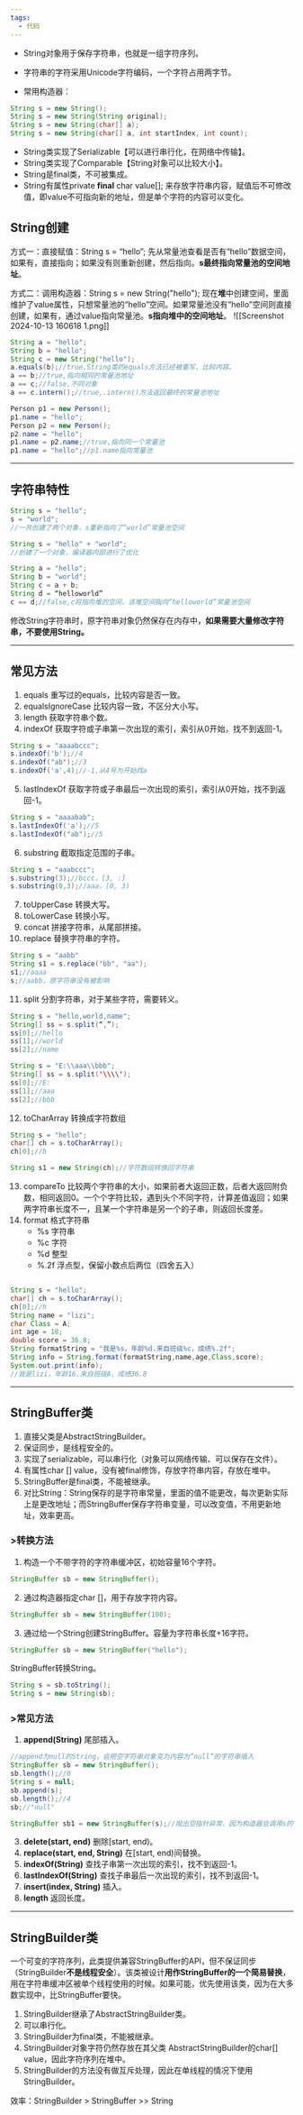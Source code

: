 ```yaml
---
tags:
  - 代码
---
```

- String对象用于保存字符串，也就是一组字符序列。 
- 字符串的字符采用Unicode字符编码，一个字符占用两字节。

- 常用构造器：
```java
String s = new String();
String s = new String(String original);
String s = new String(char[] a);
String s = new String(char[] a, int startIndex, int count);
```

- String类实现了Serializable【可以进行串行化，在网络中传输】。
- String类实现了Comparable【String对象可以比较大小】。
- String是final类，不可被集成。
- String有属性private **final** char value\[]; 来存放字符串内容，赋值后不可修改值，即value不可指向新的地址，但是单个字符的内容可以变化。

## String创建

方式一：直接赋值：String s = “hello”; 
	先从常量池查看是否有“hello”数据空间，如果有，直接指向；如果没有则重新创建，然后指向。**s最终指向常量池的空间地址**。

方式二：调用构造器：String s = new String("hello");
	现在**堆**中创建空间，里面维护了value属性，只想常量池的“hello”空间。如果常量池没有“hello”空间则直接创建，如果有，通过value指向常量池。**s指向堆中的空间地址**。
![[Screenshot 2024-10-13 160618 1.png]]

```java
String a = "hello";
String b = "hello";
String c = new String("hello");
a.equals(b);//true,String类的equals方法已经被重写，比较内容。
a == b;//true,指向相同的常量池地址
a == c;//false,不同对象
a == c.intern();//true,.intern()方法返回最终的常量池地址

Person p1 = new Person();
p1.name = "hello";
Person p2 = new Person();
p2.name = "hello";
p1.name = p2.name;//true,指向同一个常量池
p1.name = "hello";//p1.name指向常量池
```


---
## 字符串特性

```java
String s = "hello";
s = "world";
//一共创建了两个对象，s重新指向了“world”常量池空间

String s = "hello" + "world";
//创建了一个对象，编译器内部进行了优化

String a = "hello";
String b = "world";
String c = a + b;
String d = “helloworld”
c == d;//false,c将指向堆的空间，该堆空间指向“helloworld”常量池空间
```
修改String字符串时，原字符串对象仍然保存在内存中，**如果需要大量修改字符串，不要使用String。**

---
## 常见方法


1. equals 重写过的equals，比较内容是否一致。
2. equalsIgnoreCase 比较内容一致，不区分大小写。
3. length 获取字符串个数。
4. indexOf 获取字符或子串第一次出现的索引，索引从0开始，找不到返回-1。
```java
String s = "aaaabccc";
s.indexOf('b');//4
s.indexOf("ab");//3
s.indexOf('a',4);//-1,从4号为开始找a
```
5. lastIndexOf 获取字符或子串最后一次出现的索引，索引从0开始，找不到返回-1。
```java
String s = "aaaabab";
s.lastIndexOf('a');//5
s.lastIndexOf("ab");//5
```
6. substring 截取指定范围的子串。
```java
String s = "aaabccc";
s.substring(3);//bccc，[3, :]
s.substring(0,3);//aaa，[0, 3)
```
7. toUpperCase 转换大写。
8. toLowerCase 转换小写。
9. concat 拼接字符串，从尾部拼接。
10. replace 替换字符串的字符。
```java
String s = "aabb"
String s1 = s.replace("bb", "aa");
s1;//aaaa
s;//aabb，原字符串没有被影响
```
11. split 分割字符串，对于某些字符，需要转义。
```java
String s = "hello,world,name";
String[] ss = s.split(“,”);
ss[0];//hello
ss[1];//world
ss[2];//name

String s = "E:\\aaa\\bbb";
String[] ss = s.split('\\\\');
ss[0];//E:
ss[1];//aaa
ss[2];//bbb
```
12. toCharArray 转换成字符数组
```java
String s = "hello";
char[] ch = s.toCharArray();
ch[0];//h

String s1 = new String(ch);//字符数组转换回字符串
```
13. compareTo 比较两个字符串的大小，如果前者大返回正数，后者大返回附负数，相同返回0。一个个字符比较，遇到头个不同字符，计算差值返回；如果两字符串长度不一，且某一个字符串是另一个的子串，则返回长度差。
14. format 格式字符串
	- %s 字符串 
	- %c 字符 
	- %d 整型 
	- %.2f 浮点型，保留小数点后两位（四舍五入）

```
```
```java
String s = "hello";
char[] ch = s.toCharArray();
ch[0];//h
String name = "lizi";
char Class = A;
int age = 18;
double score = 36.8;
String formatString = "我是%s，年龄%d.来自班级%c，成绩%.2f";
String info = String.format(formatString,name,age,Class,score);
System.out.print(info);
//我是lizi，年龄16.来自班级A，成绩36.8
```


---
## StringBuffer类

1. 直接父类是AbstractStringBuilder。
2. 保证同步，是线程安全的。
3. 实现了serializable，可以串行化（对象可以网络传输、可以保存在文件）。
4. 有属性char \[] value，没有被final修饰，存放字符串内容，存放在堆中。
5. StringBuffer是final类，不能被继承。
6. 对比String：String保存的是字符串常量，里面的值不能更改，每次更新实际上是更改地址；而StringBuffer保存字符串变量，可以改变值，不用更新地址，效率更高。


### >转换方法

1. 构造一个不带字符的字符串缓冲区，初始容量16个字符。
```java
StringBuffer sb = new StringBuffer();
```
2. 通过构造器指定char \[]，用于存放字符内容。
```java
StringBuffer sb = new StringBuffer(100);
```
3. 通过给一个String创建StringBuffer。容量为字符串长度+16字符。
```java
StringBuffer sb = new StringBuffer("hello");
```

StringBuffer转换String。
```java
String s = sb.toString();
String s = new String(sb);
```


### >常见方法

1. **append(String)** 尾部插入。
```java
//append为null的String，会把空字符串对象变为内容为“null”的字符串插入
StringBuffer sb = new StringBuffer();
sb.length();//0
String s = null;
sb.append(s);
sb.length();//4
sb;//"null"

StringBuffer sb1 = new StringBuffer(s);//抛出空指针异常，因为构造器会调用s的length()，但s为null，不存在length()
```
3. **delete(start, end)**  删除\[start, end)。
4. **replace(start, end, String)** 在\[start, end)间替换。
5. **indexOf(String)** 查找子串第一次出现的索引，找不到返回-1。
6. **lastIndexOf(String)** 查找子串最后一次出现的索引，找不到返回-1。
7. **insert(index, String)** 插入。
8. **length** 返回长度。


---
##  StringBuilder类

一个可变的字符序列，此类提供兼容StringBuffer的API，但不保证同步（StringBuilder**不是线程安全**）。该类被设计**用作StringBuffer的一个简易替换**，用在字符串缓冲区被单个线程使用的时候。如果可能，优先使用该类，因为在大多数实现中，比StringBuffer要快。

1. StringBuilder继承了AbstractStringBuilder类。
2. 可以串行化。
3. StringBuilder为final类，不能被继承。
4. StringBuilder对象字符仍然存放在其父类 AbstractStringBuilder的char\[] value，因此字符序列在堆中。
5. StringBuilder的方法没有做互斥处理，因此在单线程的情况下使用StringBuilder。


效率：StringBuilder > StringBuffer >> String

